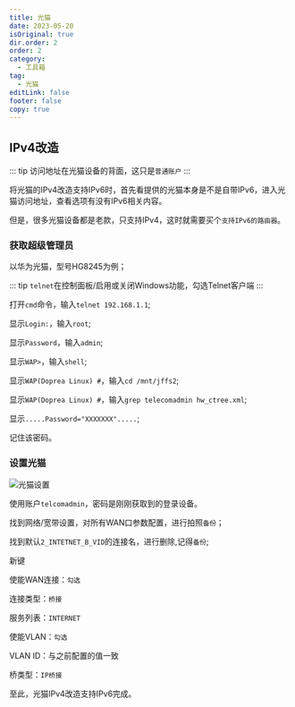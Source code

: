 ```yaml
---
title: 光猫
date: 2023-05-20
isOriginal: true
dir.order: 2
order: 2
category:
  - 工具箱
tag:
  - 光猫
editLink: false
footer: false
copy: true
---
```


## IPv4改造

::: tip
访问地址在光猫设备的背面，这只是`普通账户`
:::

将光猫的IPv4改造支持IPv6时，首先看提供的光猫本身是不是自带IPv6，进入光猫访问地址，查看选项有没有IPv6相关内容。

但是，很多光猫设备都是老款，只支持IPv4，这时就需要买个`支持IPv6的路由器`。

### 获取超级管理员

以华为光猫，型号HG8245为例；

::: tip
`telnet`在控制面板/启用或关闭Windows功能，勾选Telnet客户端
:::

打开`cmd`命令，输入`telnet 192.168.1.1`;

显示`Login:`，输入`root`;

显示`Password`，输入`admin`;

显示`WAP>`，输入`shell`;

显示`WAP(Doprea Linux) #`，输入`cd /mnt/jffs2`;

显示`WAP(Doprea Linux) #`，输入`grep telecomadmin hw_ctree.xml`;

显示`.....Password="XXXXXXX".....`;

记住该密码。

### 设置光猫

![光猫设置](https://nas.ilyl.life:8092/wan.jpg)

使用账户`telcomadmin`，密码是刚刚获取到的登录设备。

找到网络/宽带设置，对所有WAN口参数配置，进行拍照`备份`；

找到默认`2_INTETNET_B_VID`的连接名，进行删除,记得`备份`;

新键

使能WAN连接：`勾选`

连接类型：`桥接`

服务列表：`INTERNET`

使能VLAN：`勾选`

VLAN ID：与之前配置的值一致

桥类型：`IP桥接`

至此，光猫IPv4改造支持IPv6完成。
